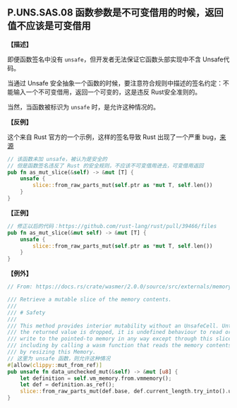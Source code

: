 ## P.UNS.SAS.08  函数参数是不可变借用的时候，返回值不应该是可变借用

**【描述】**

即便函数签名中没有 `unsafe`，但开发者无法保证它函数头部实现中不含 Unsafe代码。

当通过 Unsafe 安全抽象一个函数的时候，要注意符合规则中描述的签名约定：不能输入一个不可变借用，返回一个可变的，这是违反 Rust安全准则的。

当然，当函数被标识为 `unsafe` 时，是允许这种情况的。

**【反例】**

这个来自 Rust 官方的一个示例，这样的签名导致 Rust 出现了一个严重 bug，[来源](https://github.com/rust-lang/rust/issues/39465)

```rust
// 该函数未加 unsafe，被认为是安全的
// 但是函数签名违反了 Rust 的安全规则，不应该不可变借用进去，可变借用返回
pub fn as_mut_slice(&self) -> &mut [T] {
    unsafe {
        slice::from_raw_parts_mut(self.ptr as *mut T, self.len())
    }
}    
```

**【正例】**

```rust
// 修正以后的代码：https://github.com/rust-lang/rust/pull/39466/files
pub fn as_mut_slice(&mut self) -> &mut [T] {
    unsafe {
        slice::from_raw_parts_mut(self.ptr as *mut T, self.len())
    }
} 
```

**【例外】**
```rust
// From: https://docs.rs/crate/wasmer/2.0.0/source/src/externals/memory.rs

/// Retrieve a mutable slice of the memory contents.
///
/// # Safety
///
/// This method provides interior mutability without an UnsafeCell. Until
/// the returned value is dropped, it is undefined behaviour to read or
/// write to the pointed-to memory in any way except through this slice,
/// including by calling a wasm function that reads the memory contents or
/// by resizing this Memory.
// 这里为 unsafe 函数，则允许这种情况
#[allow(clippy::mut_from_ref)]
pub unsafe fn data_unchecked_mut(&self) -> &mut [u8] {
	let definition = self.vm_memory.from.vmmemory();
	let def = definition.as_ref();
	slice::from_raw_parts_mut(def.base, def.current_length.try_into().unwrap())
}
```